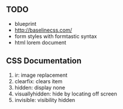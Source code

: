 ## TODO ##

- blueprint
- http://baselinecss.com/
- form styles with formtastic syntax
- html lorem document

## CSS Documentation ##

1. ir: image replacement
2. clearfix: clears item
3. hidden: display none
4. visuallyhidden: hide by locating off screen
5. invisible: visibility hidden
